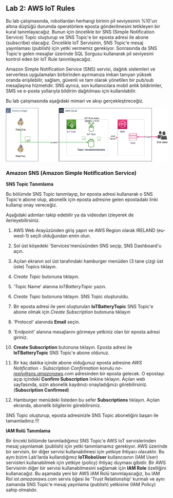 ## Lab 2: AWS IoT Rules 

  
  Bu lab çalışmasında, robotlardan herhangi birinin pil seviyesinin %10'un altına düştüğü durumda operatörlere eposta gönderilmesini tetikleyen bir kural tanımlayacağız. Bunun için öncelikle bir SNS (Simple Notification Service) Topic oluşturup ve SNS Topic'e bır eposta adresi ile abone (subscribe) olacağız. Öncelikle IoT Servisinin, SNS Topic'e mesaj yayınlaması (publish) için yetki vermemiz gerekiyor. Sonrasında da SNS Topic'e gelen mesajlar üzerinde SQL Sorgusu kullanarak pil seviyesini kontrol eden bir IoT Rule tanımlayacağız.  
 
 Amazon Simple Notification Service (SNS) servisi, dağıtık sistemleri ve serverless uygulamaları birbirinden ayırmanıza imkan tanıyan yüksek oranda erişilebilir, sağlam, güvenli ve tam olarak yönetilen bir pub/sub mesajlaşma hizmetidir. SNS ayrıca, son kullanıcılara mobil anlık bildirimler, SMS ve e-posta yollarıyla bildirim dağıtılması için kullanılabilir. 
  
  Bu lab çalışmasında aşağıdaki mimari ve akışı gerçekleştireceğiz.

![alt text](https://github.com/halilbahadir/aws-iot-robots/blob/master/images/iot-lab2.png)


### Amazon SNS (Amazon Simple Notification Service)

**SNS Topic Tanımlama**

Bu bölümde SNS Topic tanımlayıp, bır eposta adresi kullanarak o SNS Topic'e abone olup, abonelik için eposta adresine gelen epostadaki linki kullanıp onay vereceğiz.

Aşağıdaki adımları takip edebilir ya da videodan izleyerek de ilerleyebilirsiniz.


1. AWS Web Arayüzünden giriş yapın ve AWS Region olarak IRELAND (eu-west-1) seçili olduğundan emin olun.

2. Sol üst köşedeki 'Services'menüsünden SNS seçip, SNS Dashboard'u açın.

3. Açılan ekranın sol üst tarafındaki hamburger menüden (3 tane çizgi üst üste) Topics tıklayın.

4. _Create Topic_ butonuna tıklayın.

5. 'Topic Name' alanına *IoTBatteryTopic* yazın.

6. _Create Topic_ butonuna tıklayın. SNS Topic oluşturuldu.

7. Bir eposta adresi ile yeni oluşturulan **IoTBatteryTopic** SNS Topic'e abone olmak için _Create Subscription_ butonuna tıklayın

8. 'Protocol' alanında **Email** seçin.

9. 'Endpoint' alanına mesajlarını görmeye yetkiniz olan bir eposta adresi giriniz.

10. **Create Subscription** butonuna tıklayın. Eposta adresi ile **IoTBatteryTopic** SNS Topic'e abone oldunuz.

11. Bir kaç dakika içinde abone olduğunuz eposta adresine _AWS Notification - Subscription Confirmation_ konulu _no- reply@sns.amazonaws.com_ adresinden bir eposta gelecek. O epostayı açıp içindeki **Confirm Subscription** linkine tıklayın. Açılan web sayfasında, sizin abonelik kaydınızı onayladığınızı görebilirsiniz. (**Subscription Confirmed**)

12. Hamburger menüdeki listeden bu sefer **Subscriptions** tıklayın. Açılan ekranda, abonelik bilgilerini görebilirsiniz. 

SNS Topic oluşturup, eposta adresinizle SNS Topic aboneliğini başarı ile tamamladınız.!!!


**IAM Rolü Tanımlama**

Bir önceki bölümde tanımladığımız SNS Topic'e  AWS IoT servislerinden mesaj yayınlamak (publish) için yetki tanımlamamız gerekiyor. AWS üzerinde bir servisin, bir diğer servisi kullanabilmesi için yetkiye ihtiyacı olacaktır. Bu aynı bizim Lab'larda kullandığımız **IoTRoboUser** kullancısının (IAM User) servisleri kullanabilmek için yetkiye (policy) ihtiyaç duyması gibidir. Bir AWS Servisinin diğer bir servisi kullanabilmesini sağlamak için **IAM Role** özelliğini kullanacağız. Bu aşamada yeni bir AWS IAM Rolü tanımlayacağız, bu IAM Rol _iot.amazonaws.com_ servis öğesi ile 'Trust Relationship' kurmalı ve aynı zamanda SNS Topic'e mesaj yayınlama (publish) yetkisine (IAM Policy) sahip olmalıdır.



